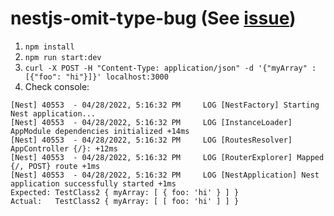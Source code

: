 # nestjs-omit-type-bug (See [issue](https://github.com/typestack/class-transformer/issues/1182))

1. `npm install`
2. `npm run start:dev`
3. `curl -X POST -H "Content-Type: application/json" -d '{"myArray" : [{"foo": "hi"}]}' localhost:3000`
4. Check console:
```
[Nest] 40553  - 04/28/2022, 5:16:32 PM     LOG [NestFactory] Starting Nest application...
[Nest] 40553  - 04/28/2022, 5:16:32 PM     LOG [InstanceLoader] AppModule dependencies initialized +14ms
[Nest] 40553  - 04/28/2022, 5:16:32 PM     LOG [RoutesResolver] AppController {/}: +12ms
[Nest] 40553  - 04/28/2022, 5:16:32 PM     LOG [RouterExplorer] Mapped {/, POST} route +1ms
[Nest] 40553  - 04/28/2022, 5:16:32 PM     LOG [NestApplication] Nest application successfully started +1ms
Expected: TestClass2 { myArray: [ { foo: 'hi' } ] }
Actual:   TestClass2 { myArray: [ [ foo: 'hi' ] ] }
```
